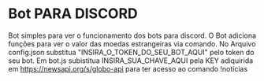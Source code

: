 # Bot PARA DISCORD
Bot simples para ver o funcionamento dos bots para discord.
O Bot adiciona funções para ver o valor das moedas estrangeiras via comando.
No Arquivo config.json substitua "INSIRA_O_TOKEN_DO_SEU_BOT_AQUI" pelo token do seu bot.
Em bot.js subistitua INSIRA_SUA_CHAVE_AQUI pela KEY adiquirida em https://newsapi.org/s/globo-api para ter acesso ao comando !noticias
